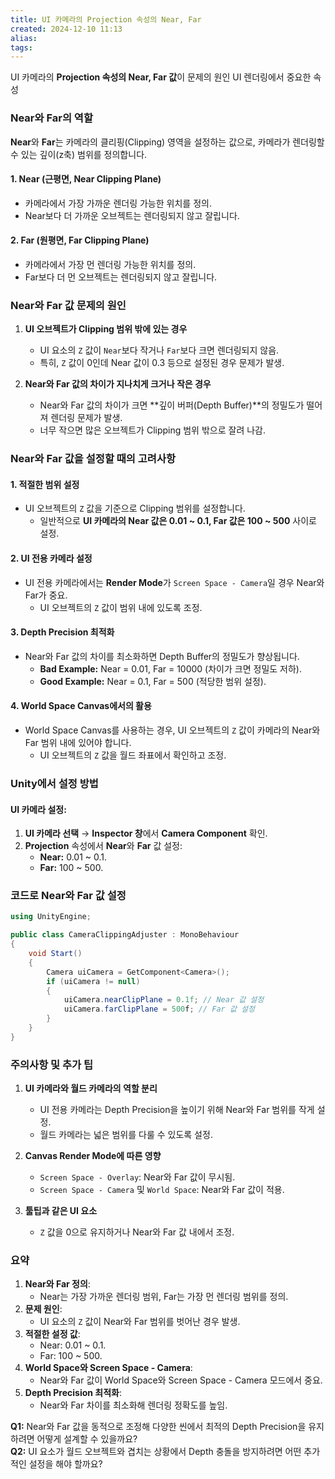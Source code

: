 ```yaml
---
title: UI 카메라의 Projection 속성의 Near, Far
created: 2024-12-10 11:13
alias:
tags:
---
```

UI 카메라의 **Projection 속성의 Near, Far 값**이 문제의 원인
UI 렌더링에서 중요한 속성


### Near와 Far의 역할

**Near**와 **Far**는 카메라의 클리핑(Clipping) 영역을 설정하는 값으로, 카메라가 렌더링할 수 있는 깊이(z축) 범위를 정의합니다.

#### 1. **Near (근평면, Near Clipping Plane)**

- 카메라에서 가장 가까운 렌더링 가능한 위치를 정의.
- Near보다 더 가까운 오브젝트는 렌더링되지 않고 잘립니다.

#### 2. **Far (원평면, Far Clipping Plane)**

- 카메라에서 가장 먼 렌더링 가능한 위치를 정의.
- Far보다 더 먼 오브젝트는 렌더링되지 않고 잘립니다.


### Near와 Far 값 문제의 원인

1. **UI 오브젝트가 Clipping 범위 밖에 있는 경우**
    
    - UI 요소의 `Z` 값이 `Near`보다 작거나 `Far`보다 크면 렌더링되지 않음.
    - 특히, `Z` 값이 0인데 Near 값이 0.3 등으로 설정된 경우 문제가 발생.
2. **Near와 Far 값의 차이가 지나치게 크거나 작은 경우**
    
    - Near와 Far 값의 차이가 크면 **깊이 버퍼(Depth Buffer)**의 정밀도가 떨어져 렌더링 문제가 발생.
    - 너무 작으면 많은 오브젝트가 Clipping 범위 밖으로 잘려 나감.


### Near와 Far 값을 설정할 때의 고려사항

#### 1. **적절한 범위 설정**

- UI 오브젝트의 `Z` 값을 기준으로 Clipping 범위를 설정합니다.
    - 일반적으로 **UI 카메라의 Near 값은 0.01 ~ 0.1, Far 값은 100 ~ 500** 사이로 설정.

#### 2. **UI 전용 카메라 설정**

- UI 전용 카메라에서는 **Render Mode**가 `Screen Space - Camera`일 경우 Near와 Far가 중요.
    - UI 오브젝트의 `Z` 값이 범위 내에 있도록 조정.

#### 3. **Depth Precision 최적화**

- Near와 Far 값의 차이를 최소화하면 Depth Buffer의 정밀도가 향상됩니다.
    - **Bad Example:** Near = 0.01, Far = 10000 (차이가 크면 정밀도 저하).
    - **Good Example:** Near = 0.1, Far = 500 (적당한 범위 설정).

#### 4. **World Space Canvas에서의 활용**

- World Space Canvas를 사용하는 경우, UI 오브젝트의 `Z` 값이 카메라의 Near와 Far 범위 내에 있어야 합니다.
    - UI 오브젝트의 `Z` 값을 월드 좌표에서 확인하고 조정.


### Unity에서 설정 방법

#### UI 카메라 설정:

1. **UI 카메라 선택** → **Inspector 창**에서 **Camera Component** 확인.
2. **Projection** 속성에서 **Near**와 **Far** 값 설정:
    - **Near:** 0.01 ~ 0.1.
    - **Far:** 100 ~ 500.


### 코드로 Near와 Far 값 설정

```csharp
using UnityEngine;

public class CameraClippingAdjuster : MonoBehaviour
{
    void Start()
    {
        Camera uiCamera = GetComponent<Camera>();
        if (uiCamera != null)
        {
            uiCamera.nearClipPlane = 0.1f; // Near 값 설정
            uiCamera.farClipPlane = 500f; // Far 값 설정
        }
    }
}
```


### 주의사항 및 추가 팁

1. **UI 카메라와 월드 카메라의 역할 분리**
    
    - UI 전용 카메라는 Depth Precision을 높이기 위해 Near와 Far 범위를 작게 설정.
    - 월드 카메라는 넓은 범위를 다룰 수 있도록 설정.
2. **Canvas Render Mode에 따른 영향**
    
    - `Screen Space - Overlay`: Near와 Far 값이 무시됨.
    - `Screen Space - Camera` 및 `World Space`: Near와 Far 값이 적용.
3. **툴팁과 같은 UI 요소**
    
    - `Z` 값을 0으로 유지하거나 Near와 Far 값 내에서 조정.


### 요약

1. **Near와 Far 정의**:
    - Near는 가장 가까운 렌더링 범위, Far는 가장 먼 렌더링 범위를 정의.
2. **문제 원인**:
    - UI 요소의 `Z` 값이 Near와 Far 범위를 벗어난 경우 발생.
3. **적절한 설정 값**:
    - Near: 0.01 ~ 0.1.
    - Far: 100 ~ 500.
4. **World Space와 Screen Space - Camera**:
    - Near와 Far 값이 World Space와 Screen Space - Camera 모드에서 중요.
5. **Depth Precision 최적화**:
    - Near와 Far 차이를 최소화해 렌더링 정확도를 높임.

**Q1:** Near와 Far 값을 동적으로 조정해 다양한 씬에서 최적의 Depth Precision을 유지하려면 어떻게 설계할 수 있을까요?  
**Q2:** UI 요소가 월드 오브젝트와 겹치는 상황에서 Depth 충돌을 방지하려면 어떤 추가적인 설정을 해야 할까요?


